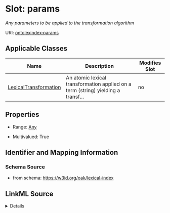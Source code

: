 # Slot: params


_Any parameters to be applied to the transformation algorithm_



URI: [ontolexindex:params](https://w3id.org/oak/lexical-index/params)



<!-- no inheritance hierarchy -->




## Applicable Classes

| Name | Description | Modifies Slot |
| --- | --- | --- |
[LexicalTransformation](LexicalTransformation.md) | An atomic lexical transformation applied on a term (string) yielding a transf... |  no  |







## Properties

* Range: [Any](Any.md)

* Multivalued: True





## Identifier and Mapping Information







### Schema Source


* from schema: https://w3id.org/oak/lexical-index




## LinkML Source

<details>
```yaml
name: params
description: Any parameters to be applied to the transformation algorithm
from_schema: https://w3id.org/oak/lexical-index
rank: 1000
multivalued: true
alias: params
owner: LexicalTransformation
domain_of:
- LexicalTransformation
range: Any
inlined: true
inlined_as_list: true

```
</details>
